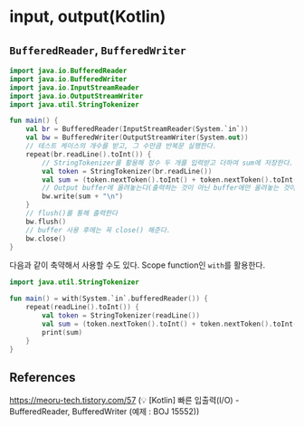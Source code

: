 # input, output(Kotlin)

## `BufferedReader`, `BufferedWriter`

```kotlin
import java.io.BufferedReader
import java.io.BufferedWriter
import java.io.InputStreamReader
import java.io.OutputStreamWriter
import java.util.StringTokenizer

fun main() {
    val br = BufferedReader(InputStreamReader(System.`in`))
    val bw = BufferedWriter(OutputStreamWriter(System.out))
    // 테스트 케이스의 개수를 받고, 그 수만큼 반복문 실행한다.
    repeat(br.readLine().toInt()) {
        // StringTokenizer를 활용해 정수 두 개를 입력받고 더하여 sum에 저장한다.
        val token = StringTokenizer(br.readLine())
        val sum = (token.nextToken().toInt() + token.nextToken().toInt()).toString()
        // Output buffer에 올려놓는다(출력하는 것이 아닌 buffer에만 올려놓는 것이다)
        bw.write(sum + "\n")
    }
    // flush()를 통해 출력한다
    bw.flush()
    // buffer 사용 후에는 꼭 close() 해준다.
    bw.close()
}
```

다음과 같이 축약해서 사용할 수도 있다. Scope function인 `with`를 활용한다.

```kotlin
import java.util.StringTokenizer

fun main() = with(System.`in`.bufferedReader()) {
    repeat(readLine().toInt()) {
        val token = StringTokenizer(readLine())
        val sum = (token.nextToken().toInt() + token.nextToken().toInt()).toString()
        print(sum)
    }
}
```



## References

https://meoru-tech.tistory.com/57 (💡 [Kotlin] 빠른 입출력(I/O) - BufferedReader, BufferedWriter (예제 : BOJ 15552))